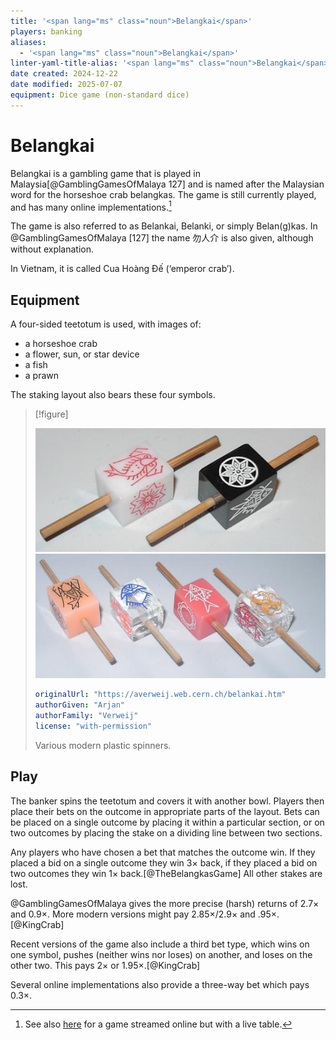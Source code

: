 ```yaml
---
title: '<span lang="ms" class="noun">Belangkai</span>'
players: banking
aliases:
  - '<span lang="ms" class="noun">Belangkai</span>'
linter-yaml-title-alias: '<span lang="ms" class="noun">Belangkai</span>'
date created: 2024-12-22
date modified: 2025-07-07
equipment: Dice game (non-standard dice)
---
```


# <span lang="ms" class="noun">Belangkai</span>

<span lang="ms" class="noun aka">Belangkai</span> is a gambling game that is played in Malaysia[@GamblingGamesOfMalaya 127] and is named after the Malaysian word for the horseshoe crab <span lang="ms">belangkas</span>.
The game is still currently played, and has many online implementations.[^fn0]

The game is also referred to as Belankai, Belanki, or simply Belan(g)kas. In @GamblingGamesOfMalaya [127] the name <span lang="zh" class="aka">勿人介</span> is also given, although without explanation.

In Vietnam, it is called <span lang="vi" class="noun aka">Cua Hoàng Đế</span> (‘emperor crab’).

[^fn0]: See also [here](https://www.youtube.com/watch?v=pGcRlTl3GdI) for a game streamed online but with a live table.

## Equipment

A four-sided teetotum is used, with images of:

- a horseshoe crab
- a flower, sun, or star device
- a fish
- a prawn

The staking layout also bears these four symbols.

> [!figure]
>
> ![Two spinners, one white and one black, bearing the symbols of the game. The spinner is made of a long wooden dowel with a plastic rectangular prism fixed upon it halfway down.](D0623nd.jpg)
> ![Four spinners, some made of clear plastic, with identical construction.](D0625nd.jpg)
>
> ```yaml
> originalUrl: "https://averweij.web.cern.ch/belankai.htm"
> authorGiven: "Arjan"
> authorFamily: "Verweij"
> license: "with-permission"
> ```
>
> Various modern plastic spinners.


## Play

The banker spins the teetotum and covers it with another bowl. Players then place their bets on the outcome in appropriate parts of the layout. Bets can be placed on a single outcome by placing it within a particular section, or on two outcomes by placing the stake on a dividing line between two sections.

Any players who have chosen a bet that matches the outcome win. If they placed a bid on a single outcome they win 3× back, if they placed a bid on two outcomes they win 1× back.[@TheBelangkasGame] All other stakes are lost.

@GamblingGamesOfMalaya gives the more precise (harsh) returns of 2.7× and 0.9×.  More modern versions might pay 2.85×/2.9× and .95×.[@KingCrab]

Recent versions of the game also include a third bet type, which wins on one symbol, pushes (neither wins nor loses) on another, and loses on the other two.  This pays 2× or 1.95×.[@KingCrab]

Several online implementations also provide a three-way bet which pays 0.3×.

